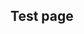 ## Test page

<div
  className="tabs"
  enabled="true"
  height="600"
  tabs="[
    // { key: 'component', filepath: 'example/GeomorphEdit' },
    { key: 'component', filepath: 'example/Recast' },
    // { key: 'component', filepath: 'example/Css3d#301' },
    // { key: 'terminal', session: 'test' },
    // { key: 'terminal', session: 'other' },
  ]"
>
</div>
